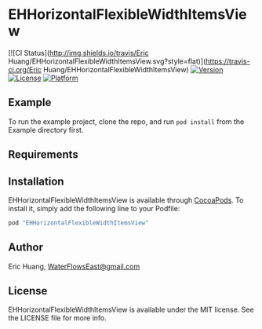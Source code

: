 # EHHorizontalFlexibleWidthItemsView

[![CI Status](http://img.shields.io/travis/Eric Huang/EHHorizontalFlexibleWidthItemsView.svg?style=flat)](https://travis-ci.org/Eric Huang/EHHorizontalFlexibleWidthItemsView)
[![Version](https://img.shields.io/cocoapods/v/EHHorizontalFlexibleWidthItemsView.svg?style=flat)](http://cocoapods.org/pods/EHHorizontalFlexibleWidthItemsView)
[![License](https://img.shields.io/cocoapods/l/EHHorizontalFlexibleWidthItemsView.svg?style=flat)](http://cocoapods.org/pods/EHHorizontalFlexibleWidthItemsView)
[![Platform](https://img.shields.io/cocoapods/p/EHHorizontalFlexibleWidthItemsView.svg?style=flat)](http://cocoapods.org/pods/EHHorizontalFlexibleWidthItemsView)

## Example

To run the example project, clone the repo, and run `pod install` from the Example directory first.

## Requirements

## Installation

EHHorizontalFlexibleWidthItemsView is available through [CocoaPods](http://cocoapods.org). To install
it, simply add the following line to your Podfile:

```ruby
pod "EHHorizontalFlexibleWidthItemsView"
```

## Author

Eric Huang, WaterFlowsEast@gmail.com

## License

EHHorizontalFlexibleWidthItemsView is available under the MIT license. See the LICENSE file for more info.
